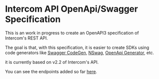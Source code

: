 # Intercom API OpenApi/Swagger Specification
This is an work in progress to create an OpenAPI3 specification of Intercom's REST API. 

The goal is that, with this specification, it is easier to create SDKs using code generators like
[Swagger CodeGen](https://swagger.io/tools/swagger-codegen/), [NSwag](https://github.com/RicoSuter/NSwag),
[OpenApi Generator](https://github.com/OpenAPITools/openapi-generator), etc.

it is currently based on v2.2 of Intercom's API.

You can see the endpoints added so far [here](https://github.com/RicoSuter/NSwag).